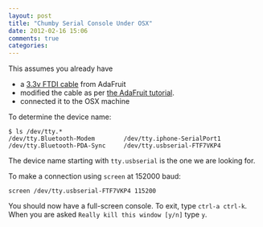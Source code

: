```yaml
---
layout: post
title: "Chumby Serial Console Under OSX"
date: 2012-02-16 15:06
comments: true
categories: 
---
```


This assumes you already have

 - a [3.3v FTDI cable](http://www.adafruit.com/products/70) from AdaFruit
 - modified the cable as per [the AdaFruit tutorial](http://www.ladyada.net/learn/chumby/serial.html).
 - connected it to the OSX machine

To determine the device name:

```
$ ls /dev/tty.*
/dev/tty.Bluetooth-Modem        /dev/tty.iphone-SerialPort1
/dev/tty.Bluetooth-PDA-Sync     /dev/tty.usbserial-FTF7VKP4
```

The device name starting with ```tty.usbserial``` is the one we are looking for.

To make a connection using ```screen``` at 152000 baud:

```
screen /dev/tty.usbserial-FTF7VKP4 115200
```

You should now have a full-screen console.  To exit, type ```ctrl-a ctrl-k```.  When you are asked ```Really kill this window [y/n]``` type ```y```.



